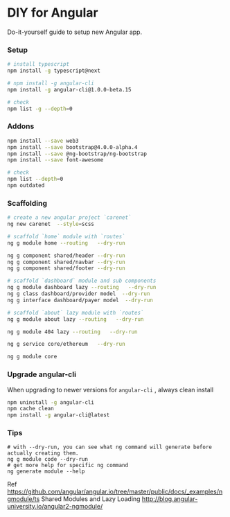 DIY for Angular
===============
Do-it-yourself guide to setup new Angular app.

### Setup
```bash
# install typescript
npm install -g typescript@next

# npm install -g angular-cli
npm install -g angular-cli@1.0.0-beta.15

# check
npm list -g --depth=0
```

### Addons
```bash
npm install --save web3 
npm install --save bootstrap@4.0.0-alpha.4
npm install --save @ng-bootstrap/ng-bootstrap
npm install --save font-awesome

# check
npm list --depth=0
npm outdated
```

### Scaffolding 
```bash
# create a new angular project `carenet`
ng new carenet  --style=scss

# scaffold `home` module with `routes`
ng g module home --routing   --dry-run

ng g component shared/header --dry-run
ng g component shared/navbar --dry-run
ng g component shared/footer --dry-run

# scaffold `dashboard` module and sub components
ng g module dashboard lazy --routing   --dry-run
ng g class dashboard/provider model  --dry-run
ng g interface dashboard/payer model  --dry-run

# scaffold `about` lazy module with `routes`
ng g module about lazy --routing   --dry-run

ng g module 404 lazy --routing   --dry-run

ng g service core/ethereum   --dry-run

ng g module core
```


### Upgrade angular-cli
When upgrading to newer versions for `angular-cli` , always clean install
```bash
npm uninstall -g angular-cli
npm cache clean
npm install -g angular-cli@latest
```

### Tips
```
# with --dry-run, you can see what ng command will generate before actually creating them.
ng g module code --dry-run
# get more help for specific ng command
ng generate module --help
```
Ref
https://github.com/angular/angular.io/tree/master/public/docs/_examples/ngmodule/ts
Shared Modules and Lazy Loading
http://blog.angular-university.io/angular2-ngmodule/
